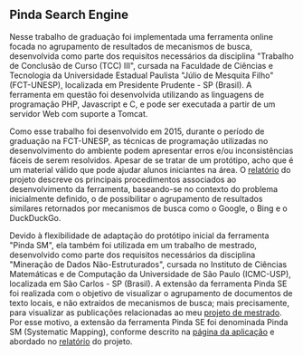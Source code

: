 ## Pinda Search Engine
Nesse trabalho de graduação foi implementada uma ferramenta online focada no agrupamento de resultados de mecanismos de busca, desenvolvida como parte dos requisitos necessários da disciplina "Trabalho de Conclusão de Curso (TCC) III", cursada na Faculdade de Ciências e Tecnologia da Universidade Estadual Paulista "Júlio de Mesquita Filho" (FCT-UNESP), localizada em Presidente Prudente - SP (Brasil). A ferramenta em questão foi desenvolvida utilizando as linguagens  de programação PHP, Javascript e C, e pode ser executada a partir de um servidor Web com suporte a Tomcat.

Como esse trabalho foi desenvolvido em 2015, durante o período de graduação na FCT-UNESP, as técnicas de programação utilizadas no desenvolvimento do ambiente podem apresentar erros e/ou inconsistências fáceis de serem resolvidos. Apesar de se tratar de um protótipo, acho que é um material válido que pode ajudar alunos iniciantes na área. O [relatório](https://github.com/joao8tunes/Pinda_SE/blob/master/relatorio_pinda_se.pdf) do projeto descreve os principais procedimentos associados ao desenvolvimento da ferramenta, baseando-se no contexto do problema inicialmente definido, o de possibilitar o agrupamento de resultados similares retornados por mecanismos de busca como o Google, o Bing e o DuckDuckGo.

Devido à flexibilidade de adaptação do protótipo inicial da ferramenta "Pinda SM", ela também foi utilizada em um trabalho de mestrado, desenvolvido como parte dos requisitos necessários da disciplina "Mineração de Dados Não-Estruturados", cursada no Instituto de Ciências Matemáticas e de Computação da Universidade de São Paulo (ICMC-USP), localizada em São Carlos - SP (Brasil). A extensão da ferramenta Pinda SE foi realizada com o objetivo de visualizar o agrupamento de documentos de texto locais, e não extraídos de mecanismos de busca; mais precisamente, para visualizar as publicações relacionadas ao meu [projeto de mestrado](http://sites.labic.icmc.usp.br/MSc-Thesis_Antunes_2018). Por esse motivo, a extensão da ferramenta Pinda SE foi denominada Pinda SM (Systematic Mapping), conforme descrito na [página da aplicação](http://sites.labic.icmc.usp.br/pinda_sm) e abordado no [relatório](https://github.com/joao8tunes/Pinda_SE/blob/master/relatorio_pinda_sm.pdf) do projeto.
